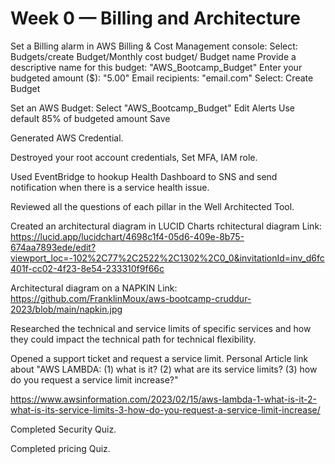 # Week 0 — Billing and Architecture

Set a Billing alarm in AWS Billing & Cost Management console:
Select: Budgets/create Budget/Monthly cost budget/
Budget name
Provide a descriptive name for this budget:
"AWS_Bootcamp_Budget"
 Enter your budgeted amount ($):
"5.00"
Email recipients:
"email.com"
Select: Create Budget

Set an AWS Budget:
Select "AWS_Bootcamp_Budget"
Edit Alerts
Use default 85% of budgeted amount
Save

Generated AWS Credential.

Destroyed your root account credentials, Set MFA, IAM role.

Used EventBridge to hookup Health Dashboard to SNS and send notification when there is a service health issue.

Reviewed all the questions of each pillar in the Well Architected Tool.

Created an architectural diagram in LUCID Charts
rchitectural diagram Link:
https://lucid.app/lucidchart/4698c1f4-05d6-409e-8b75-674aa7893ede/edit?viewport_loc=-102%2C77%2C2522%2C1302%2C0_0&invitationId=inv_d6fc401f-cc02-4f23-8e54-233310f9f66c

Architectural diagram on a NAPKIN
Link: https://github.com/FranklinMoux/aws-bootcamp-cruddur-2023/blob/main/napkin.jpg

Researched the technical and service limits of specific services and how they could impact the technical path for technical flexibility. 

Opened a support ticket and request a service limit.
Personal Article link about "AWS LAMBDA: (1) what is it? (2) what are its service limits? (3) how do you request a service limit increase?"

https://www.awsinformation.com/2023/02/15/aws-lambda-1-what-is-it-2-what-is-its-service-limits-3-how-do-you-request-a-service-limit-increase/

Completed Security Quiz.

Completed pricing Quiz.
